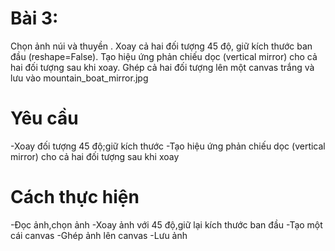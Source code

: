 # Bài 3: 

Chọn ảnh núi và thuyền .
Xoay cả hai đối tượng 45 độ, giữ kích thước ban đầu (reshape=False).
Tạo hiệu ứng phản chiếu dọc (vertical mirror) cho cả hai đối tượng sau khi xoay.
Ghép cả hai đối tượng lên một canvas trắng và lưu vào mountain_boat_mirror.jpg

# Yêu cầu 
-Xoay đối tượng 45 độ;giữ kích thước
-Tạo hiệu ứng phản chiếu dọc (vertical mirror) cho cả hai đối tượng sau khi xoay
# Cách thực hiện
-Đọc ảnh,chọn ảnh
-Xoay ảnh với 45 độ,giữ lại kích thước ban đầu
-Tạo một cái canvas
-Ghép ảnh lên canvas
-Lưu ảnh